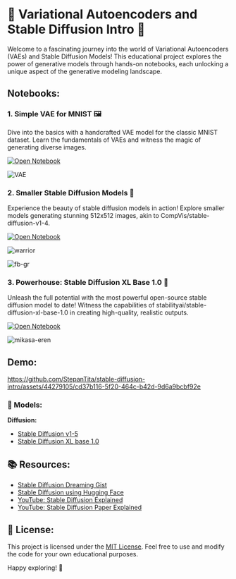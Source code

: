 # 🚀 Variational Autoencoders and Stable Diffusion Intro 🚀

Welcome to a fascinating journey into the world of Variational Autoencoders (VAEs) and Stable Diffusion Models! This educational project explores the power of generative models through hands-on notebooks, each unlocking a unique aspect of the generative modeling landscape.

## Notebooks:

### 1. **Simple VAE for MNIST 🖼️**
Dive into the basics with a handcrafted VAE model for the classic MNIST dataset. Learn the fundamentals of VAEs and witness the magic of generating diverse images.

[![Open Notebook](https://img.shields.io/badge/Open%20Notebook-%E2%9C%92-blue)](https://colab.research.google.com/drive/1-A0WTtxlkDg4Jpq79686SEZgeCfdKLWN?usp=sharing)

![VAE](assets/vae.gif)

### 2. **Smaller Stable Diffusion Models 🌌**
Experience the beauty of stable diffusion models in action! Explore smaller models generating stunning 512x512 images, akin to CompVis/stable-diffusion-v1-4.

[![Open Notebook](https://img.shields.io/badge/Open%20Notebook-%E2%9C%92-blue)](https://colab.research.google.com/drive/1IprK5xvSq3MklftH9UOg5RZT1AwGxNHl?usp=sharing)

![warrior](assets/warriors.gif)

![fb-gr](assets/fb_gr.gif)

### 3. **Powerhouse: Stable Diffusion XL Base 1.0 💪**
Unleash the full potential with the most powerful open-source stable diffusion model to date! Witness the capabilities of stabilityai/stable-diffusion-xl-base-1.0 in creating high-quality, realistic outputs.

[![Open Notebook](https://img.shields.io/badge/Open%20Notebook-%E2%9C%92-blue)](https://colab.research.google.com/drive/14zM_eKQt4a_oCJZM4tkVbW3Baam0Asi_?usp=sharing)

![mikasa-eren](assets/mikasa-eren.gif)

## Demo:


https://github.com/StepanTita/stable-diffusion-intro/assets/44279105/cd37b116-5f20-464c-b42d-9d6a9bcbf92e



### 🤖 Models:
**Diffusion:**
- [Stable Diffusion v1-5](https://huggingface.co/runwayml/stable-diffusion-v1-5)
- [Stable Diffusion XL base 1.0](https://huggingface.co/stabilityai/stable-diffusion-xl-base-1.0)

## 📚 Resources:
- [Stable Diffusion Dreaming Gist](https://gist.github.com/nateraw/c989468b74c616ebbc6474aa8cdd9e53)
- [Stable Diffusion using Hugging Face](https://towardsdatascience.com/stable-diffusion-using-hugging-face-501d8dbdd8)
- [YouTube: Stable Diffusion Explained](https://youtu.be/sFztPP9qPRc?si=7yobh5yIvKppqwqv)
- [YouTube: Stable Diffusion Paper Explained](https://youtu.be/HoKDTa5jHvg?si=EoTEzfRGDLEJEAwB)

## 📖 License:
This project is licensed under the [MIT License](link-to-your-license-file). Feel free to use and modify the code for your own educational purposes.

Happy exploring! 🌟
